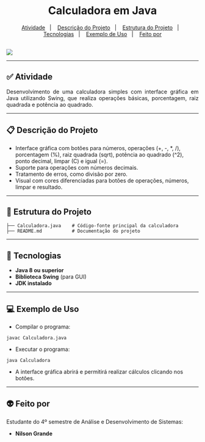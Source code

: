 
<h1 align="center">Calculadora em Java</h1>

<p align="center">
  <a href="#-atividade">Atividade</a>&nbsp;&nbsp;&nbsp;|&nbsp;&nbsp;&nbsp;
  <a href="#descrição-do-projeto">Descrição do Projeto</a>&nbsp;&nbsp;&nbsp;|&nbsp;&nbsp;&nbsp;
  <a href="#estrutura-do-projeto">Estrutura do Projeto</a>&nbsp;&nbsp;&nbsp;|&nbsp;&nbsp;&nbsp;
  <a href="#-tecnologias">Tecnologias</a>&nbsp;&nbsp;&nbsp;|&nbsp;&nbsp;&nbsp;
  <a href="#exemplo-de-uso">Exemplo de Uso</a>&nbsp;&nbsp;&nbsp;|&nbsp;&nbsp;&nbsp;
  <a href="#-feito-por">Feito por</a>
</p>
<br>
<a href="https://github.com/Ncgrande">
  <img align="center" src="https://img.shields.io/static/v1?label=github&message=NilsonGrande&color=7159c1&style=for-the-badge&logo=ghost"/>
</a>

---

## ✅ Atividade

<p align="justify">
Desenvolvimento de uma calculadora simples com interface gráfica em Java utilizando Swing, que realiza operações básicas, porcentagem, raiz quadrada e potência ao quadrado.
</p>

---

## 📋 Descrição do Projeto

- Interface gráfica com botões para números, operações (+, -, *, /), porcentagem (%), raiz quadrada (sqrt), potência ao quadrado (^2), ponto decimal, limpar (C) e igual (=).
- Suporte para operações com números decimais.
- Tratamento de erros, como divisão por zero.
- Visual com cores diferenciadas para botões de operações, números, limpar e resultado.

---

## 📂 Estrutura do Projeto

```
├── Calculadora.java    # Código-fonte principal da calculadora
├── README.md           # Documentação do projeto
```

---

## 🚀 Tecnologias

- **Java 8 ou superior**  
- **Biblioteca Swing** (para GUI)  
- **JDK instalado**  

---

## 💻 Exemplo de Uso

- Compilar o programa:
```
javac Calculadora.java
```

- Executar o programa:
```
java Calculadora
```

- A interface gráfica abrirá e permitirá realizar cálculos clicando nos botões.

---

## 👽 Feito por

Estudante do 4º semestre de Análise e Desenvolvimento de Sistemas:

- **Nilson Grande**

